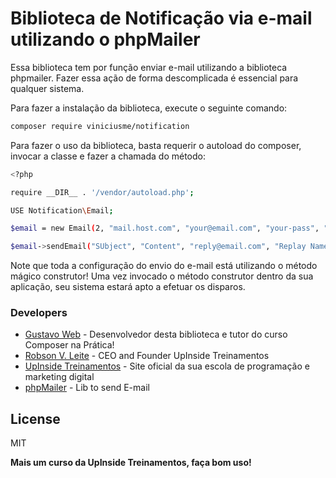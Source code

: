 # Biblioteca de Notificação via e-mail utilizando o phpMailer

Essa biblioteca tem por função enviar e-mail utilizando a biblioteca phpmailer. Fazer essa ação de forma descomplicada é essencial para qualquer sistema.

Para fazer a instalação da biblioteca, execute o seguinte comando:

```sh
composer require viniciusme/notification
```

Para fazer o uso da biblioteca, basta requerir o autoload do composer, invocar a classe e fazer a chamada do método:

```sh
<?php

require __DIR__ . '/vendor/autoload.php';

USE Notification\Email;

$email = new Email(2, "mail.host.com", "your@email.com", "your-pass", "smtp secure (tls/ssl)", "port (587)", "from@email.com", "From Name");

$email->sendEmail("SUbject", "Content", "reply@email.com", "Replay Name", "address@email.com", "Address Name");
```

Note que toda a configuração do envio do e-mail está utilizando o método mágico construtor! Uma vez invocado o método construtor dentro da sua aplicação, seu sistema estará apto a efetuar os disparos.

### Developers

- [Gustavo Web] - Desenvolvedor desta biblioteca e tutor do curso Composer na Prática!
- [Robson V. Leite] - CEO and Founder UpInside Treinamentos
- [UpInside Treinamentos] - Site oficial da sua escola de programação e marketing digital
- [phpMailer] - Lib to send E-mail

## License

MIT

**Mais um curso da UpInside Treinamentos, faça bom uso!**

[//]: #
[gustavo web]: mailto:gustavo@upinside.com.br
[robson v. leite]: mailto:robson@upinside.com.br
[upinside treinamentos]: https://www.upinside.com.br
[phpmailer]: https://github.com/PHPMailer/PHPMailer
